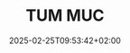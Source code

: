---
date: '2025-02-25T09:53:42+02:00' # date in which the content is created - defaults to "today"
title: 'TUM MUC'
draft: false # set to "true" if you want to hide the content 

university: "TUM"
year: "2020-2024"
degree: "Bachelor of Applied Science (BASc), Electrical Engineering"

---